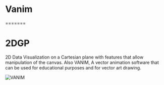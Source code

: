 # Vanim
=======
# 2DGP
2D Data Visualization on a Cartesian plane with features that allow manipulation of the canvas.
Also VANIM, A vector animation software that can be used for educational purposes and for vector art drawing.

![VANIM](/coverImages/vanim.gif)

